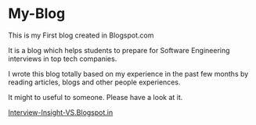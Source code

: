 # My-Blog
This is my First blog created in Blogspot.com

It is a blog which helps students to prepare for Software Engineering interviews in top tech companies.

I wrote this blog totally based on my experience in the past few months by reading articles, blogs and other people experiences.

It might to useful to someone. Please have a look at it.

<a href = "https://interview-insight-vs.blogspot.com/2019/06/A-Guide-to-become-SoftwareEngineer.html" target="_blank"> Interview-Insight-VS.Blogspot.in</a>
